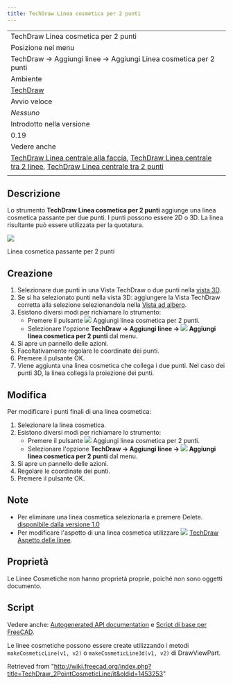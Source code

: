 ```yaml
---
title: TechDraw Linea cosmetica per 2 punti
---
```

|  |
| --- |
| TechDraw Linea cosmetica per 2 punti |
| Posizione nel menu |
| TechDraw → Aggiungi linee → Aggiungi Linea cosmetica per 2 punti |
| Ambiente |
| [TechDraw](/TechDraw_Workbench/it "TechDraw Workbench/it") |
| Avvio veloce |
| *Nessuno* |
| Introdotto nella versione |
| 0.19 |
| Vedere anche |
| [TechDraw Linea centrale alla faccia](/TechDraw_FaceCenterLine/it "TechDraw FaceCenterLine/it"), [TechDraw Linea centrale tra 2 linee](/TechDraw_2LineCenterLine/it "TechDraw 2LineCenterLine/it"), [TechDraw Linea centrale tra 2 punti](/TechDraw_2PointCenterLine/it "TechDraw 2PointCenterLine/it") |
|  |

## Descrizione

Lo strumento **TechDraw Linea cosmetica per 2 punti** aggiunge una linea cosmetica passante per due punti. I punti possono essere 2D o 3D. La linea risultante può essere utilizzata per la quotatura.

![](/images/CosLine2PointsSample.png)

Linea cosmetica passante per 2 punti

## Creazione

1. Selezionare due punti in una Vista TechDraw o due punti nella [vista 3D](/3D_view/it "3D view/it").
2. Se si ha selezionato punti nella vista 3D: aggiungere la Vista TechDraw corretta alla selezione selezionandola nella [Vista ad albero](/Tree_view/it "Tree view/it").
3. Esistono diversi modi per richiamare lo strumento:
   * Premere il pulsante ![](/images/TechDraw_2PointCosmeticLine.svg) Aggiungi linea cosmetica per 2 punti.
   * Selezionare l'opzione **TechDraw → Aggiungi linee → ![](/images/TechDraw_2PointCosmeticLine.svg) Aggiungi linea cosmetica per 2 punti** dal menu.
4. Si apre un pannello delle azioni.
5. Facoltativamente regolare le coordinate dei punti.
6. Premere il pulsante OK.
7. Viene aggiunta una linea cosmetica che collega i due punti. Nel caso dei punti 3D, la linea collega la proiezione dei punti.

## Modifica

Per modificare i punti finali di una linea cosmetica:

1. Selezionare la linea cosmetica.
2. Esistono diversi modi per richiamare lo strumento:
   * Premere il pulsante ![](/images/TechDraw_2PointCosmeticLine.svg) Aggiungi linea cosmetica per 2 punti.
   * Selezionare l'opzione **TechDraw → Aggiungi linee → ![](/images/TechDraw_2PointCosmeticLine.svg) Aggiungi linea cosmetica per 2 punti** dal menu.
3. Si apre un pannello delle azioni.
4. Regolare le coordinate dei punti.
5. Premere il pulsante OK.

## Note

* Per eliminare una linea cosmetica selezionarla e premere Delete. [disponibile dalla versione 1.0](/Release_notes_1.0/it "Release notes 1.0/it")
* Per modificare l'aspetto di una linea cosmetica utilizzare ![](/images/TechDraw_DecorateLine.svg) [TechDraw Aspetto delle linee](/TechDraw_DecorateLine/it "TechDraw DecorateLine/it").

## Proprietà

Le Linee Cosmetiche non hanno proprietà proprie, poiché non sono oggetti documento.

## Script

Vedere anche: [Autogenerated API documentation](https://freecad.github.io/SourceDoc/) e [Script di base per FreeCAD](/FreeCAD_Scripting_Basics/it "FreeCAD Scripting Basics/it").

Le linee cosmetiche possono essere create utilizzando i metodi `makeCosmeticLine(v1, v2)` o `makeCosmeticLine3d(v1, v2)` di DrawViewPart.

Retrieved from "<http://wiki.freecad.org/index.php?title=TechDraw_2PointCosmeticLine/it&oldid=1453253>"